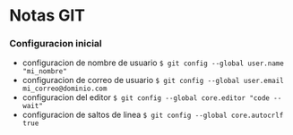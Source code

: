 # Notas GIT
### Configuracion inicial
-  configuracion de nombre de usuario
`$ git config --global user.name "mi_nombre"`
-  configuracion de correo de usuario
`$ git config --global user.email mi_correo@dominio.com`
-  configuracion del editor
`$ git config --global core.editor "code --wait"`
-  configuracion de saltos de linea
`$ git config --global core.autocrlf true`


